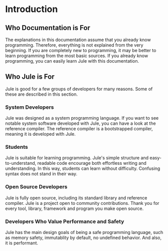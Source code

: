# Introduction

## Who Documentation is For
The explanations in this documentation assume that you already know programming. Therefore, everything is not explained from the very beginning. If you are completely new to programming, it may be better to learn programming from the most basic sources. If you already know programming, you can easily learn Jule with this documentation.

## Who Jule is For
Jule is good for a few groups of developers for many reasons. Some of these are described in this section.

### System Developers
Jule was designed as a system programming language. If you want to see notable system software developed with Jule, you can have a look at the reference compiler. The reference compiler is a bootstrapped compiler, meaning it is developed with Jule.

### Students
Jule is suitable for learning programming. Jule's simple structure and easy-to-understand, readable code encourage both effortless writing and understanding. In this way, students can learn without difficulty. Confusing syntax does not stand in their way.

### Open Source Developers
Jule is fully open source, including its standard library and reference compiler. Jule is a project open to community contributions. Thank you for every tool, library, framework and program you make open source.

### Developers Who Value Performance and Safety
Jule has the main design goals of being a safe programming language, such as memory safety, immutablity by default, no undefined behavior. And also, it is performant.
